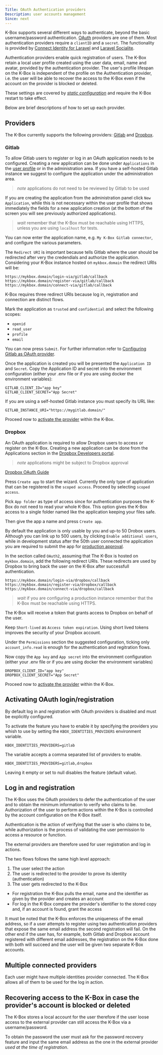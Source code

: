 ```yaml
---
Title: OAuth Authentication providers
Description: user accounts management
Since: next
---
```


K-Box supports several different ways to authenticate, beyond the basic username/password authentication.
[OAuth](https://oauth.net/) providers are one of them. Most authentication providers require a `clientID` and a `secret`.
The functionality is provided by [Connect Identity for Laravel](https://github.com/OneOffTech/laravel-connect-identity/) 
and [Laravel Socialite](https://laravel.com/docs/socialite).

Authentication providers enable quick registration of users. The K-Box retain a local user profile created using
the user data, email, name and avatar, provided by the authentication provider. The user's profile lifespan on the K-Box is independent of the profile on the Authentication provider, i.e. the user will be able to recover the access to the K-Box even if the account on the provider is blocked or deleted.

These settings are covered by [_static configuration_](../developer/configuration.md) and require the K-Box
restart to take effect.

Below are brief descriptions of how to set up each provider.

## Providers

The K-Box currently supports the following providers: [Gitlab](#gitlab) and [Dropbox](#dropbox).

### Gitlab

To allow Gitlab users to register or log in an OAuth application needs to be configured.
Creating a new application can be done under `Applications` in the 
[user profile](https://gitlab.com/profile/applications) or in the 
administration area. If you have a self-hosted Gitlab instance we suggest to configure
the application under the administration area.

> _note_ applications do not need to be reviewed by Gitlab to be used

If you are creating the application from the administration panel click `New Application`, while
this is not necessary within the user profile that shows immediately the fields for
a new application creation (at the bottom of the screen you will see previously authorized
applications).

> _wait_ remember that the K-Box must be reachable using HTTPS, unless you are using `localhost` for tests.

You can now enter the application name, e.g. `My K-Box Gitlab connector`, and configure the various parameters.

The `Redirect URI` is important because tells Gitlab where the user should be redirected after very the credendials
and authorize the application. Considering your K-Box instance hosted on `mykbox.domain` the redirect URIs will be:

```
https://mykbox.domain/login-via/gitlab/callback
https://mykbox.domain/register-via/gitlab/callback
https://mykbox.domain/connect-via/gitlab/callback
```

K-Box requires three redirect URIs because log in, registration and connection are distinct flows.

Mark the application as `trusted` and `confidential` and select the following scopes:

- `openid`
- `read_user`
- `profile`
- `email`

You can now press `Submit`. For further information refer to 
[Configuring Gitlab as OAuth provider](https://docs.gitlab.com/ee/integration/oauth_provider.html).

Once the application is created you will be presented the `Application ID` and `Secret`. Copy the Application ID and secret into the environment configuration (either your .env file or if you are using docker the environment variables):

```env
GITLAB_CLIENT_ID="app key"
GITLAB_CLIENT_SECRET="App Secret"
```

If you are using a self-hosted Gitlab instance you must specify its URL like:

```env
GITLAB_INSTANCE_URI="https://mygitlab.domain/"
```
Proceed now to [activate the provider](#activating-oauth-loginregistration) within the K-Box.

### Dropbox

An OAuth application is required to allow Dropbox users to access or register on the K-Box.
Creating a new application can be done from the Applications section in the 
[Dropbox Developers portal](https://www.dropbox.com/developers/apps/).

> _note_ applications might be subject to Dropbox approval

[Dropbox OAuth Guide](https://www.dropbox.com/lp/developers/reference/oauth-guide)

Press `Create app` to start the wizard. Currently the only type of application
that can be registered is the `scoped access`. Proceed by selecting `scoped access`.

Pick `App folder` as type of access since for authentication purposes the K-Box do
not need to read your whole K-Box. This option gives the K-Box access to a single
folder named like the application keeping your files safe.

Then give the app a name and press `Create app`.

By default the application is only usable by you and up-to 50 Drobox users. Although you can link up 
to 500 users, by clicking `Enable additional users`, while in development status after the 
50th user connected the application you are required to submit the app for 
[production approval](https://www.dropbox.com/developers/reference/developer-guide#production-approval).


In the section called `OAuth2`, assuming that The K-Box is hosted on `mykbox.domain`, 
add the following redirect URIs. These redirects are used by Dropbox to bring back the 
user on the K-Box after successfull authentication.

```
https://mykbox.domain/login-via/dropbox/callback
https://mykbox.domain/register-via/dropbox/callback
https://mykbox.domain/connect-via/dropbox/callback
```

> _wait_ if you are configuring a production instance remember that the K-Box must 
be reachable using HTTPS.

The K-Box will receive a token that grants access to Dropbox on behalf of the user. 

Keep `Short-lived` as `Access token expiration`. Using short lived tokens improves the security 
of your Dropbox account.

Under the `Permissions` section the suggested configuration, ticking only `account_info.read` 
is enough for the authentication and regitration flows.

Now copy the `App key` and `App secret` into the environment configuration (either your .env file or if you are using docker the environment variables)

```env
DROPBOX_CLIENT_ID="app key"
DROPBOX_CLIENT_SECRET="App Secret"
```

Proceed now to [activate the provider](#activating-oauth-loginregistration) within the K-Box.

## Activating OAuth login/registration

By default log in and registration with OAuth providers is disabled and must be explicitly configured.

To activate the feature you have to enable it by specifying the providers you whish to use by setting the
`KBOX_IDENTITIES_PROVIDERS` environment variable.

```env
KBOX_IDENTITIES_PROVIDERS=gitlab
```

The variable accepts a comma separated list of providers to enable.

```env
KBOX_IDENTITIES_PROVIDERS=gitlab,dropbox
```

Leaving it empty or set to null disables the feature (default value).

## Log in and registration

The K-Box uses the OAuth providers to defer the authentication of the user and to obtain the minimum 
information to verify who claims to be. Authorization of the user to perform actions within the K-Box is controlled
by the account configuration on the K-Box itself.

Authentication is the action of verifying that the user is who claims to be, while authorization is the
process of validating the user permission to access a resource or function.

The external providers are therefore used for user registration and log in actions.

The two flows follows the same high level approach:

1. The user select the action
2. The user is redirected to the provider to prove its identity (authentication)
3. The user gets redirected to the K-Box
  - For registration the K-Box pulls the email, name and the identifier as given by the provider and creates an account
  - For log in the K-Box compare the provider's identifier to the stored copy and, if an account is found, grant the access

It must be noted that the K-Box enforces the uniqueness of the email address, so
if a user attempts to register using two authentication providers that expose the same
email address the second registration will fail. On the other end if the user has, for example,
both Gitlab and Dropbox account registered with different email addresses, the registration on the 
K-Box done with both will succeed and the user will be given two separate K-Box accounts.

## Multiple connected providers

Each user might have multiple identities provider connected. The K-Box allows all of them
to be used for the log in action.

## Recovering access to the K-Box in case the provider's account is blocked or deleted

The K-Box stores a local account for the user therefore if the user loose access to the external 
provider can still access the K-Box via a username/password.

To obtain the password the user must ask for the password recovery feature and input
the same email address as the one in the external provider _used at the time of registration_.
